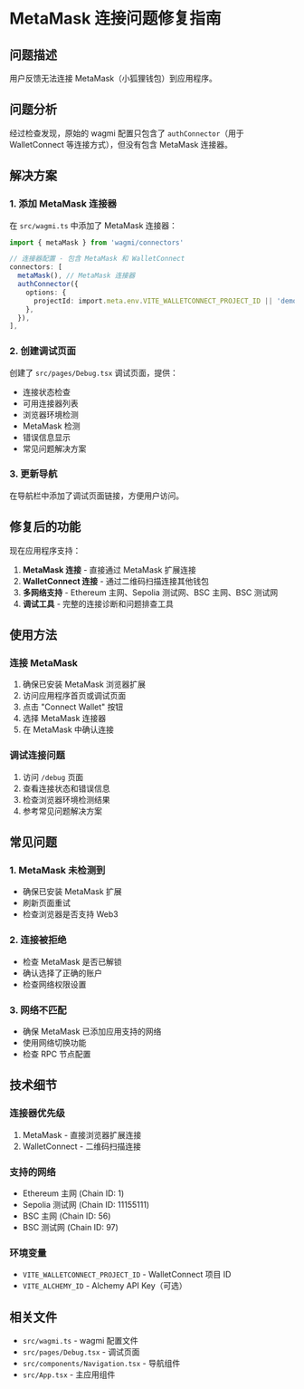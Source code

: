 # MetaMask 连接问题修复指南

## 问题描述

用户反馈无法连接 MetaMask（小狐狸钱包）到应用程序。

## 问题分析

经过检查发现，原始的 wagmi 配置只包含了 `authConnector`（用于 WalletConnect 等连接方式），但没有包含 MetaMask 连接器。

## 解决方案

### 1. 添加 MetaMask 连接器

在 `src/wagmi.ts` 中添加了 MetaMask 连接器：

```typescript
import { metaMask } from 'wagmi/connectors'

// 连接器配置 - 包含 MetaMask 和 WalletConnect
connectors: [
  metaMask(), // MetaMask 连接器
  authConnector({
    options: {
      projectId: import.meta.env.VITE_WALLETCONNECT_PROJECT_ID || 'demo-project-id',
    },
  }),
],
```

### 2. 创建调试页面

创建了 `src/pages/Debug.tsx` 调试页面，提供：

- 连接状态检查
- 可用连接器列表
- 浏览器环境检测
- MetaMask 检测
- 错误信息显示
- 常见问题解决方案

### 3. 更新导航

在导航栏中添加了调试页面链接，方便用户访问。

## 修复后的功能

现在应用程序支持：

1. **MetaMask 连接** - 直接通过 MetaMask 扩展连接
2. **WalletConnect 连接** - 通过二维码扫描连接其他钱包
3. **多网络支持** - Ethereum 主网、Sepolia 测试网、BSC 主网、BSC 测试网
4. **调试工具** - 完整的连接诊断和问题排查工具

## 使用方法

### 连接 MetaMask

1. 确保已安装 MetaMask 浏览器扩展
2. 访问应用程序首页或调试页面
3. 点击 "Connect Wallet" 按钮
4. 选择 MetaMask 连接器
5. 在 MetaMask 中确认连接

### 调试连接问题

1. 访问 `/debug` 页面
2. 查看连接状态和错误信息
3. 检查浏览器环境检测结果
4. 参考常见问题解决方案

## 常见问题

### 1. MetaMask 未检测到
- 确保已安装 MetaMask 扩展
- 刷新页面重试
- 检查浏览器是否支持 Web3

### 2. 连接被拒绝
- 检查 MetaMask 是否已解锁
- 确认选择了正确的账户
- 检查网络权限设置

### 3. 网络不匹配
- 确保 MetaMask 已添加应用支持的网络
- 使用网络切换功能
- 检查 RPC 节点配置

## 技术细节

### 连接器优先级
1. MetaMask - 直接浏览器扩展连接
2. WalletConnect - 二维码扫描连接

### 支持的网络
- Ethereum 主网 (Chain ID: 1)
- Sepolia 测试网 (Chain ID: 11155111)
- BSC 主网 (Chain ID: 56)
- BSC 测试网 (Chain ID: 97)

### 环境变量
- `VITE_WALLETCONNECT_PROJECT_ID` - WalletConnect 项目 ID
- `VITE_ALCHEMY_ID` - Alchemy API Key（可选）

## 相关文件

- `src/wagmi.ts` - wagmi 配置文件
- `src/pages/Debug.tsx` - 调试页面
- `src/components/Navigation.tsx` - 导航组件
- `src/App.tsx` - 主应用组件
